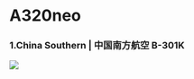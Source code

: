 # A320neo

### 1.China Southern | 中国南方航空 B-301K

![](http://cdn.eternityqjl.top/A320neo_CZ_B301K.jpg)

